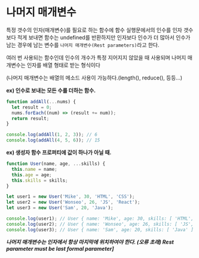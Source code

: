# 나머지 매개변수

특정 갯수의 인자(매개변수)를 필요로 하는 함수에 함수 실행문에서의 인수를 인자 갯수보다 적게 보내면 함수는 undefined를 반환하지만 인자보다 인수가 더 많아서 인수가 남는 경우에 남는 변수를 `나머지 매개변수(Rest parameters)`라고 한다.

여러 번 사용되는 함수인데 인수의 개수가 특정 지어지지 않았을 때 사용되며 나머지 매개변수는 인자를 배열 형태로 받는 형식이다

(나머지 매개변수는 배열의 메소드 사용이 가능하다.(length(), reduce(), 등등...)

**ex) 인수로 보내는 모든 수를 더하는 함수.**

```javascript
function addAll(...nums) {
  let result = 0;
  nums.forEach((num) => (result += num));
  return result;
}

console.log(addAll(1, 2, 3)); // 6
console.log(addAll(4, 5, 6)); // 15
```

**ex) 생성자 함수 프로퍼티에 값이 하나가 아닐 때.**

```javascript
function User(name, age, ...skills) {
  this.name = name;
  this.age = age;
  this.skills = skills;
}

let user1 = new User('Mike', 30, 'HTML', 'CSS');
let user2 = new User('Wonseo', 26, 'JS', 'React');
let user3 = new User('Sam', 20, 'Java');

console.log(user1); // User { name: 'Mike', age: 30, skills: [ 'HTML', 'CSS' ] }
console.log(user2); // User { name: 'Wonseo', age: 26, skills: [ 'JS', 'React' ] }
console.log(user3); // User { name: 'Sam', age: 20, skills: [ 'Java' ] }
```

**_나머지 매개변수는 인자에서 항상 마지막에 위치하여야 한다.
(오류 초래) Rest parameter must be last formal parameter]_**
